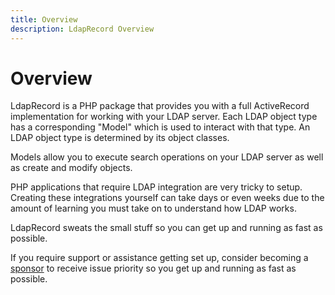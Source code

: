```yaml
---
title: Overview
description: LdapRecord Overview
---
```


# Overview

LdapRecord is a PHP package that provides you with a full ActiveRecord
implementation for working with your LDAP server. Each LDAP object type
has a corresponding "Model" which is used to interact with that type.
An LDAP object type is determined by its object classes.

Models allow you to execute search operations on your LDAP server as well as create and modify objects.

PHP applications that require LDAP integration are very tricky to setup. Creating these
integrations yourself can take days or even weeks due to the amount of learning
you must take on to understand how LDAP works.

LdapRecord sweats the small stuff so you can get up and running as fast as possible.

If you require support or assistance getting set up, consider becoming a [sponsor](https://github.com/sponsors/stevebauman)
to receive issue priority so you get up and running as fast as possible.

